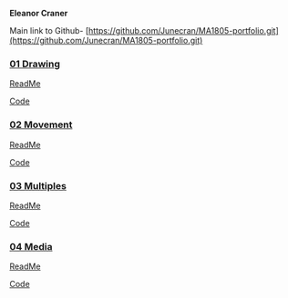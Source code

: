 **Eleanor Craner**

Main link to Github- 
[https://github.com/Junecran/MA1805-portfolio.git](https://github.com/Junecran/MA1805-portfolio.git)



### [01 Drawing](01_Drawing/index.html)

[ReadMe](01_Drawing/README.md)

[Code](01_Drawing/sketch.js)


### [02 Movement](02_Movement/index.html)

[ReadMe](02_Movement/README.md)

[Code](02_Movement/sketch.js
)


### [03 Multiples](03_Multiples/index.html)

[ReadMe](03_Multiples/README.md)

[Code](03_Multiples/sketch.js)


### [04 Media](04_Media/index.html)

[ReadMe](04_Media/README.md)

[Code](04_Media/sketch.js)